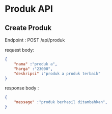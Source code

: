 # Produk API

## Create Produk
Endpoint : POST /api/produk

request body:
```json
{
    "nama" :"produk a",
    "harga" :"23000",
    "deskripsi" :"produk a produk terbaik"
}
```


response body :
```json
{
    "message" :"produk berhasil ditambahkan",
}
```